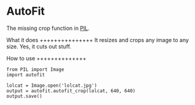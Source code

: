 AutoFit
=============

The missing crop function in [PIL](http://www.pythonware.com/products/pil).

What it does
+++++++++++++++
It resizes and crops any image to any size. Yes, it cuts out stuff.

How to use
++++++++++++++

    from PIL import Image
    import autofit

    lolcat = Image.open('lolcat.jpg')
    output = autofit.autofit_crop(lolcat, 640, 640)
    output.save()
